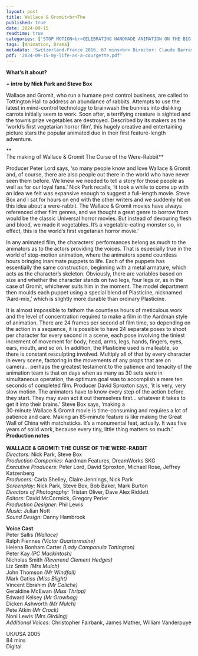 ```yaml
---
layout: post
title: Wallace & Gromit<br>The 
published: true
date: 2024-09-15
readtime: true
categories: ['STOP MOTION<br>CELEBRATING HANDMADE ANIMATION ON THE BIG SCREEN']
tags: [Animation, Drama]
metadata: 'Switzerland-France 2016, 67 mins<br> Director: Claude Barras'
pdf: '2024-09-15-my-life-as-a-courgette.pdf'
---
```



**What’s it about?**

**+ intro by Nick Park and Steve Box**

Wallace and Gromit, who run a humane pest control business, are called to Tottington Hall to address an abundance of rabbits. Attempts to use the latest in mind-control technology to brainwash the bunnies into disliking carrots initially seem to work. Soon after, a terrifying creature is sighted and the town’s prize vegetables are destroyed. Described by its makers as the ‘world’s first vegetarian horror film’, this hugely creative and entertaining picture stars the popular animated duo in their first feature-length adventure.

**  
The making of Wallace & Gromit  The Curse of the Were-Rabbit**

Producer Peter Lord says, ‘so many people know and love Wallace & Gromit and, of course, there are also people out there in the world who have never seen them before. We knew we needed to tell a story for those people as well as for our loyal fans.’ Nick Park recalls, ‘it took a while to come up with an idea we felt was expansive enough to suggest a full-length movie. Steve Box and I sat for hours on end with the other writers and we suddenly hit on this idea about a were-rabbit. The Wallace & Gromit movies have always referenced other film genres, and we thought a great genre to borrow from would be the classic Universal horror movies. But instead of devouring flesh and blood, we made it vegetables. It’s a vegetable-eating monster so, in effect, this is the world’s first vegetarian horror movie.’

In any animated film, the characters’ performances belong as much to the animators as to the actors providing the voices. That is especially true in the world of stop-motion animation, where the animators spend countless hours bringing inanimate puppets to life. Each of the puppets has essentially the same construction, beginning with a metal armature, which acts as the character’s skeleton. Obviously, there are variables based on size and whether the character stands on two legs, four legs or, as in the case of Gromit, whichever suits him in the moment. The model department then moulds each puppet using a special blend of Plasticine, nicknamed ‘Aard-mix,’ which is slightly more durable than ordinary Plasticine.

It is almost impossible to fathom the countless hours of meticulous work and the level of concentration required to make a film in the Aardman style of animation. There are 24 frames per second of film time, so depending on the action in a sequence, it is possible to have 24 separate poses to shoot per character for every second in a scene, each pose involving the tiniest increment of movement for body, head, arms, legs, hands, fingers, eyes, ears, mouth, and so on. In addition, the Plasticine used is malleable, so there is constant resculpting involved. Multiply all of that by every character in every scene, factoring in the movements of any props that are on camera… perhaps the greatest testament to the patience and tenacity of the animation team is that on days when as many as 30 sets were in simultaneous operation, the optimum goal was to accomplish a mere ten seconds of completed film. Producer David Sproxton says, ‘it is very, very slow motion. The animators have to know every step of the action before they start. They may even act it out themselves first… whatever it takes to get it into their brains.’ Steve Box says, ‘making a  
30-minute Wallace & Gromit movie is time-consuming and requires a lot of patience and care. Making an 85-minute feature is like making the Great Wall of China with matchsticks. It’s a monumental feat, actually. It was five years of solid work, because every tiny, little thing matters so much.’  
**Production notes**  
<br>
**WALLACE & GROMIT: THE CURSE OF THE WERE-RABBIT**  
_Directors:_ Nick Park, Steve Box  
_Production Companies:_ Aardman Features, DreamWorks SKG  
_Executive Producers:_ Peter Lord, David Sproxton, Michael Rose,
Jeffrey Katzenberg  
_Producers:_ Carla Shelley, Claire Jennings, Nick Park  
_Screenplay:_ Nick Park, Steve Box, Bob Baker, Mark Burton  
_Directors of Photography:_ Tristan Oliver, Dave Alex Riddett  
_Editors:_ David McCormick, Gregory Perler  
_Production Designer:_ Phil Lewis  
_Music:_ Julian Nott  
_Sound Design:_ Danny Hambrook  

**Voice Cast**    
Peter Sallis _(Wallace)_  
Ralph Fiennes _(Victor Quartermaine)_  
Helena Bonham Carter _(Lady Campanula Tottington)_  
Peter Kay _(PC Mackintosh)_  
Nicholas Smith _(Reverend Clement Hedges)_  
Liz Smith _(Mrs Mulch)_  
John Thomson _(Mr Windfall)_  
Mark Gatiss _(Miss Blight)_  
Vincent Ebrahim _(Mr Caliche)_  
Geraldine McEwan _(Miss Thripp)_  
Edward Kelsey _(Mr Growbag)_  
Dicken Ashworth _(Mr Mulch)_  
Pete Atkin _(Mr Crock)_  
Noni Lewis _(Mrs Girdling)_  
_Additional Voices:_ Christopher Fairbank, James Mather, William Vanderpuye  

UK/USA 2005  
84 mins  
Digital  
<!--stackedit_data:
eyJoaXN0b3J5IjpbMTY4NzA2MTU3MF19
-->